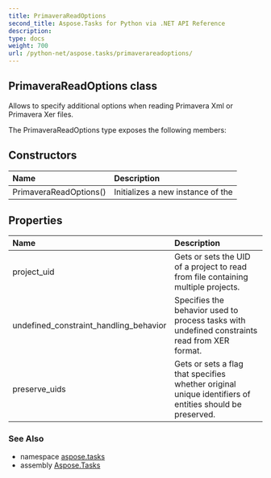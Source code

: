 ```yaml
---
title: PrimaveraReadOptions
second_title: Aspose.Tasks for Python via .NET API Reference
description: 
type: docs
weight: 700
url: /python-net/aspose.tasks/primaverareadoptions/
---
```


## PrimaveraReadOptions class

Allows to specify additional options when reading Primavera Xml or Primavera Xer files.

The PrimaveraReadOptions type exposes the following members:
## Constructors
| Name | Description |
| :- | :- |
|PrimaveraReadOptions()|Initializes a new instance of the|
## Properties
| Name | Description |
| :- | :- |
|project_uid|Gets or sets the UID of a project to read from file containing multiple projects.|
|undefined_constraint_handling_behavior|Specifies the behavior used to process tasks with undefined constraints read from XER format.|
|preserve_uids|Gets or sets a flag that specifies whether original unique identifiers of entities should be preserved.|

### See Also

* namespace [aspose.tasks](/tasks/python-net/aspose.tasks/)
* assembly [Aspose.Tasks](/tasks/python-net/)

